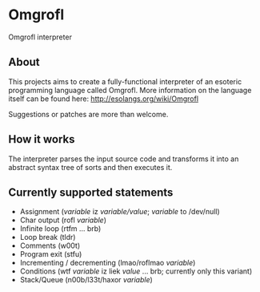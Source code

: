 Omgrofl
=======

Omgrofl interpreter

About
-----

This projects aims to create a fully-functional interpreter of an esoteric
programming language called Omgrofl. More information on the language itself
can be found here: http://esolangs.org/wiki/Omgrofl

Suggestions or patches are more than welcome.

How it works
------------

The interpreter parses the input source code and transforms it into an abstract
syntax tree of sorts and then executes it.

Currently supported statements
------------------------------

+ Assignment (*variable* iz *variable/value*; *variable* to /dev/null)
+ Char output (rofl *variable*)
+ Infinite loop (rtfm ... brb)
+ Loop break (tldr)
+ Comments (w00t)
+ Program exit (stfu)
+ Incrementing / decrementing (lmao/roflmao *variable*)
+ Conditions (wtf *variable* iz liek *value* ... brb; currently only this variant)
+ Stack/Queue (n00b/l33t/haxor *variable*)